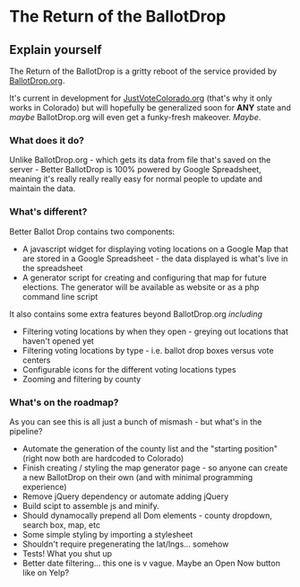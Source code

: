 # The Return of the BallotDrop

## Explain yourself

The Return of the BallotDrop is a gritty reboot of the service provided by [BallotDrop.org](http://ballotdrop.org/).

It's current in development for [JustVoteColorado.org](http://justvotecolorado.org) (that's why it only works in Colorado) but will hopefully be generalized soon for **ANY** state and *maybe* BallotDrop.org will even get a funky-fresh makeover. *Maybe*.

### What does it do?

Unlike BallotDrop.org - which gets its data from file that's saved on the server - Better BallotDrop is 100% powered by Google Spreadsheet, meaning it's really really really easy for normal people to update and maintain the data.

### What's different?

Better Ballot Drop contains two components:

 * A javascript widget for displaying voting locations on a Google Map that are stored in a Google Spreadsheet - the data displayed is what's live in the spreadsheet
 * A generator script for creating and configuring that map for future elections. The generator will be available as website or as a php command line script

It also contains some extra features beyond BallotDrop.org *including*

 * Filtering voting locations by when they open - greying out locations that haven't opened yet
 * Filtering voting locations by type - i.e. ballot drop boxes versus vote centers
 * Configurable icons for the different voting locations types
 * Zooming and filtering by county

### What's on the roadmap?

As you can see this is all just a bunch of mismash - but what's in the pipeline?

 * Automate the generation of the county list and the "starting position" (right now both are hardcoded to Colorado)
 * Finish creating / styling the map generator page - so anyone can create a new BallotDrop on their own (and with minimal programming experience)
 * Remove jQuery dependency or automate adding jQuery
 * Build scipt to assemble js and minify.
 * Should dynamocally prepend all Dom elements - county dropdown, search box, map, etc
 * Some simple styling by importing a stylesheet
 * Shouldn't require pregenerating the lat/lngs... somehow
 * Tests! What you shut up
 * Better date filtering... this one is v vague. Maybe an Open Now button like on Yelp?

